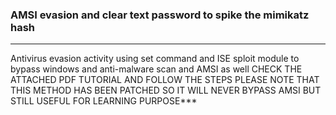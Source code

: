 ### AMSI evasion and clear text password to spike the mimikatz hash
-------------------------------------------------------------------------------------------------------------------------------
Antivirus evasion activity using set command and ISE sploit module to bypass windows and anti-malware scan and AMSI as well
CHECK THE ATTACHED PDF TUTORIAL AND FOLLOW THE STEPS
PLEASE NOTE THAT THIS METHOD HAS BEEN PATCHED SO IT WILL NEVER BYPASS AMSI BUT STILL USEFUL FOR LEARNING PURPOSE***
